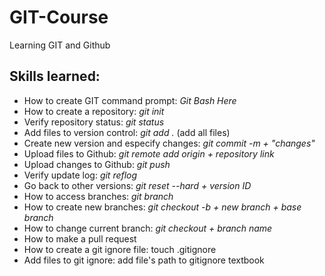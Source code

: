 # **GIT-Course**
Learning GIT and Github

## Skills learned:
- How to create GIT command prompt: _Git Bash Here_
- How to create a repository: _git init_
- Verify repository status: _git status_
- Add files to version control: _git add ._ (add all files)
- Create new version and especify changes: _git commit -m + "changes"_
- Upload files to Github: _git remote add origin + repository link_
- Upload changes to Github: _git push_
- Verify update log: _git reflog_
- Go back to other versions: _git reset --hard + version ID_
- How to access branches: _git branch_
- How to create new branches: _git checkout -b + new branch + base branch_
- How to change current branch: _git checkout + branch name_
- How to make a pull request
- How to create a git ignore file: touch .gitignore
- Add files to git ignore: add file's path to gitignore textbook
